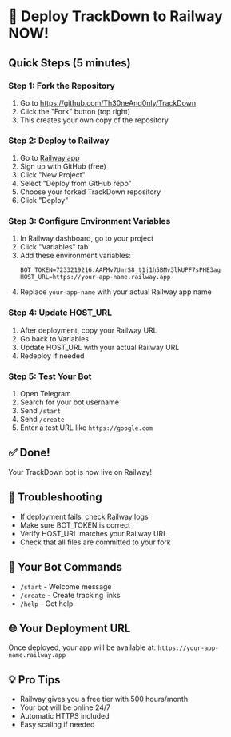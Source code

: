 # 🚀 Deploy TrackDown to Railway NOW!

## Quick Steps (5 minutes)

### Step 1: Fork the Repository
1. Go to https://github.com/Th30neAnd0nly/TrackDown
2. Click the "Fork" button (top right)
3. This creates your own copy of the repository

### Step 2: Deploy to Railway
1. Go to [Railway.app](https://railway.app)
2. Sign up with GitHub (free)
3. Click "New Project"
4. Select "Deploy from GitHub repo"
5. Choose your forked TrackDown repository
6. Click "Deploy"

### Step 3: Configure Environment Variables
1. In Railway dashboard, go to your project
2. Click "Variables" tab
3. Add these environment variables:
   ```
   BOT_TOKEN=7233219216:AAFMv7UmrS8_t1j1h5BMv3lkUPF7sPHE3ag
   HOST_URL=https://your-app-name.railway.app
   ```
4. Replace `your-app-name` with your actual Railway app name

### Step 4: Update HOST_URL
1. After deployment, copy your Railway URL
2. Go back to Variables
3. Update HOST_URL with your actual Railway URL
4. Redeploy if needed

### Step 5: Test Your Bot
1. Open Telegram
2. Search for your bot username
3. Send `/start`
4. Send `/create`
5. Enter a test URL like `https://google.com`

## ✅ Done!
Your TrackDown bot is now live on Railway!

## 🔧 Troubleshooting
- If deployment fails, check Railway logs
- Make sure BOT_TOKEN is correct
- Verify HOST_URL matches your Railway URL
- Check that all files are committed to your fork

## 📱 Your Bot Commands
- `/start` - Welcome message
- `/create` - Create tracking links
- `/help` - Get help

## 🌐 Your Deployment URL
Once deployed, your app will be available at:
`https://your-app-name.railway.app`

## 💡 Pro Tips
- Railway gives you a free tier with 500 hours/month
- Your bot will be online 24/7
- Automatic HTTPS included
- Easy scaling if needed
